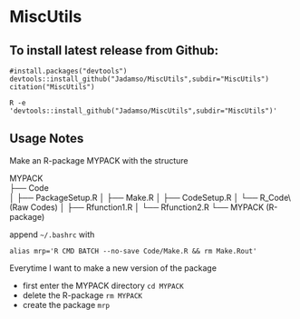 # MiscUtils


## To install latest release from Github: 

    #install.packages("devtools")
    devtools::install_github("Jadamso/MiscUtils",subdir="MiscUtils")
    citation("MiscUtils")

    R -e 'devtools::install_github("Jadamso/MiscUtils",subdir="MiscUtils")'


## Usage Notes

Make an R-package MYPACK with the structure 


MYPACK\
  ├── Code\
  │   ├── PackageSetup.R
  │   ├── Make.R
  │   ├── CodeSetup.R
  │   └── R_Code\ (Raw Codes)
  │       ├── Rfunction1.R
  │       └── Rfunction2.R
  └── MYPACK (R-package)

        
append `~/.bashrc` with

    alias mrp='R CMD BATCH --no-save Code/Make.R && rm Make.Rout'


Everytime I want to make a new version of the package
  * first enter the MYPACK directory `cd MYPACK`
  * delete the R-package `rm MYPACK`
  * create the package `mrp`
  
